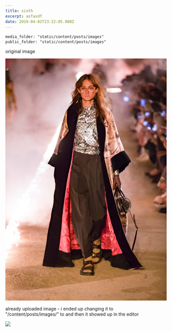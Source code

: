 ```yaml
---
title: sixth
excerpt: asfasdf
date: 2019-04-02T23:22:05.080Z
---
```

```
media_folder: "static/content/posts/images"
public_folder: "static/content/posts/images"
```

original image

![](/static/content/posts/images/diaryphotogalleryvertical_fs-s91-018_001_default.jpg)



already uploaded image - i ended up changing it to "/content/posts/images/" to and then it showed up in the editor

![](/content/posts/images/diaryphotogalleryvertical_fs-s91-090_001_default.jpg)
